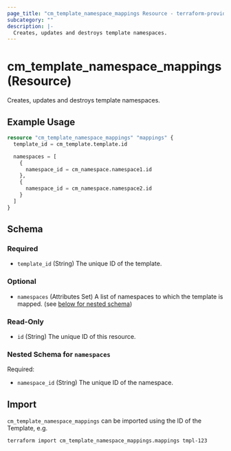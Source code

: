 ```yaml
---
page_title: "cm_template_namespace_mappings Resource - terraform-provider-cm"
subcategory: ""
description: |-
  Creates, updates and destroys template namespaces.
---
```


# cm_template_namespace_mappings (Resource)

Creates, updates and destroys template namespaces.

## Example Usage
```terraform
resource "cm_template_namespace_mappings" "mappings" {
  template_id = cm_template.template.id

  namespaces = [
    {
      namespace_id = cm_namespace.namespace1.id
    },
    {
      namespace_id = cm_namespace.namespace2.id
    }
  ]
}
```

<!-- schema generated by tfplugindocs -->
## Schema

### Required

- `template_id` (String) The unique ID of the template.

### Optional

- `namespaces` (Attributes Set) A list of namespaces to which the template is mapped. (see [below for nested schema](#nestedatt--namespaces))

### Read-Only

- `id` (String) The unique ID of this resource.

<a id="nestedatt--namespaces"></a>
### Nested Schema for `namespaces`

Required:

- `namespace_id` (String) The unique ID of the namespace.

## Import

`cm_template_namespace_mappings` can be imported using the ID of the Template, e.g.

```shell
terraform import cm_template_namespace_mappings.mappings tmpl-123
```